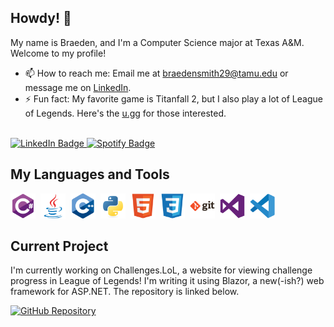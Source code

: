 ## Howdy! 👋

My name is Braeden, and I'm a Computer Science major at Texas A&M. Welcome to my profile!

- 📫 How to reach me: Email me at [braedensmith29@tamu.edu](mailto:braedensmith29@tamu.edu) or message me on [LinkedIn](https://www.linkedin.com/in/braedensmith29/).
- ⚡ Fun fact: My favorite game is Titanfall 2, but I also play a lot of League of Legends. Here's the [u.gg](https://u.gg/lol/profile/na1/aspectofoneshots/overview) for those interested.
<br />

<div>
  <a href="https://www.linkedin.com/in/braedensmith29/">
    <img src="https://img.shields.io/badge/LinkedIn-blue?style=for-the-badge&logo=linkedin&logoColor=white" alt="LinkedIn Badge"/>
  </a>
  <a href="https://open.spotify.com/playlist/5sXQbRXHJYvFThkVSyWwIz?si=7236168e596d4522">
    <img src="https://img.shields.io/badge/Spotify%20Playlist-darkgreen?style=for-the-badge&logo=spotify&logoColor=white" alt="Spotify Badge"/>
  </a>
</div>

## My Languages and Tools
<div>
  <img src="https://github.com/devicons/devicon/blob/master/icons/csharp/csharp-original.svg" title="C#" width="40" height="40"/>&nbsp;
  <img src="https://github.com/devicons/devicon/blob/master/icons/java/java-original.svg" title="Java" width="40" height="40"/>&nbsp;
  <img src="https://github.com/devicons/devicon/blob/master/icons/cplusplus/cplusplus-original.svg" title="C++" width="40" height="40"/>&nbsp;
  <img src="https://github.com/devicons/devicon/blob/master/icons/python/python-original.svg" title="Python" width="40" height="40"/>&nbsp;
  <img src="https://github.com/devicons/devicon/blob/master/icons/html5/html5-original.svg" title="HTML" width="40" height="40"/>&nbsp;
  <img src="https://github.com/devicons/devicon/blob/master/icons/css3/css3-original.svg" title="CSS" width="40" height="40"/>&nbsp;
  <img src="https://github.com/devicons/devicon/blob/master/icons/git/git-original-wordmark.svg" title="Git" width="40" height="40"/>&nbsp;
  <img src="https://github.com/devicons/devicon/blob/master/icons/visualstudio/visualstudio-plain.svg" title="Visual Studio" width="40" height="40"/>&nbsp;
  <img src="https://github.com/devicons/devicon/blob/master/icons/vscode/vscode-original.svg" title="Visual Studio Code" width="40" height="40"/>&nbsp;
</div>

## Current Project
I'm currently working on Challenges.LoL, a website for viewing challenge progress in League of Legends! I'm writing it using Blazor, a new(-ish?) web framework for ASP.NET. The repository is linked below.
<div>
  <a href="https://github.com/BraedenSmith29/LolChallenges">
      <img src="https://img.shields.io/badge/Challenges.LoL-EEBC1D?style=for-the-badge&logo=github&logoColor=black" alt="GitHub Repository"/>
  </a>
</div>

